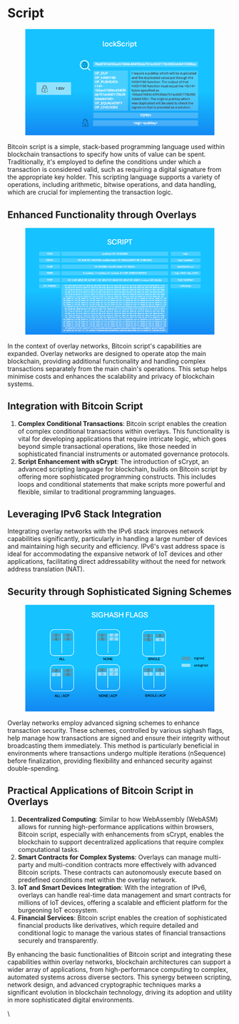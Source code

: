 # Script

<figure><img src="../../.gitbook/assets/LBC Academy Presentation (4).png" alt=""><figcaption></figcaption></figure>

Bitcoin script is a simple, stack-based programming language used within blockchain transactions to specify how units of value can be spent. Traditionally, it's employed to define the conditions under which a transaction is considered valid, such as requiring a digital signature from the appropriate key holder. This scripting language supports a variety of operations, including arithmetic, bitwise operations, and data handling, which are crucial for implementing the transaction logic.

## Enhanced Functionality through Overlays

<figure><img src="../../.gitbook/assets/LBC Academy Presentation (5).png" alt=""><figcaption></figcaption></figure>

In the context of overlay networks, Bitcoin script's capabilities are expanded. Overlay networks are designed to operate atop the main blockchain, providing additional functionality and handling complex transactions separately from the main chain's operations. This setup helps minimise costs and enhances the scalability and privacy of blockchain systems.

## **Integration with Bitcoin Script**

1. **Complex Conditional Transactions**: Bitcoin script enables the creation of complex conditional transactions within overlays. This functionality is vital for developing applications that require intricate logic, which goes beyond simple transactional operations, like those needed in sophisticated financial instruments or automated governance protocols.
2. **Script Enhancement with sCrypt**: The introduction of sCrypt, an advanced scripting language for blockchain, builds on Bitcoin script by offering more sophisticated programming constructs. This includes loops and conditional statements that make scripts more powerful and flexible, similar to traditional programming languages.

## **Leveraging IPv6 Stack Integration**

Integrating overlay networks with the IPv6 stack improves network capabilities significantly, particularly in handling a large number of devices and maintaining high security and efficiency. IPv6's vast address space is ideal for accommodating the expansive network of IoT devices and other applications, facilitating direct addressability without the need for network address translation (NAT).

## **Security through Sophisticated Signing Schemes**

<figure><img src="../../.gitbook/assets/LBC Academy Presentation (6).png" alt=""><figcaption></figcaption></figure>

Overlay networks employ advanced signing schemes to enhance transaction security. These schemes, controlled by various sighash flags, help manage how transactions are signed and ensure their integrity without broadcasting them immediately. This method is particularly beneficial in environments where transactions undergo multiple iterations (nSequence) before finalization, providing flexibility and enhanced security against double-spending.

## Practical Applications of Bitcoin Script in Overlays

1. **Decentralized Computing**: Similar to how WebAssembly (WebASM) allows for running high-performance applications within browsers, Bitcoin script, especially with enhancements from sCrypt, enables the blockchain to support decentralized applications that require complex computational tasks.
2. **Smart Contracts for Complex Systems**: Overlays can manage multi-party and multi-condition contracts more effectively with advanced Bitcoin scripts. These contracts can autonomously execute based on predefined conditions met within the overlay network.
3. **IoT and Smart Devices Integration**: With the integration of IPv6, overlays can handle real-time data management and smart contracts for millions of IoT devices, offering a scalable and efficient platform for the burgeoning IoT ecosystem.
4. **Financial Services**: Bitcoin script enables the creation of sophisticated financial products like derivatives, which require detailed and conditional logic to manage the various states of financial transactions securely and transparently.

By enhancing the basic functionalities of Bitcoin script and integrating these capabilities within overlay networks, blockchain architectures can support a wider array of applications, from high-performance computing to complex, automated systems across diverse sectors. This synergy between scripting, network design, and advanced cryptographic techniques marks a significant evolution in blockchain technology, driving its adoption and utility in more sophisticated digital environments.

\
